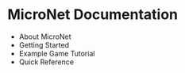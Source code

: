 # MicroNet Documentation

- About MicroNet
- Getting Started
- Example Game Tutorial
- Quick Reference
